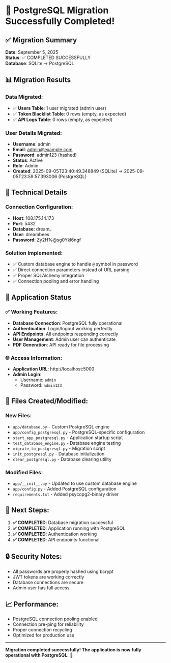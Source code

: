 # 🎉 PostgreSQL Migration Successfully Completed!

## ✅ Migration Summary

**Date**: September 5, 2025  
**Status**: ✅ COMPLETED SUCCESSFULLY  
**Database**: SQLite → PostgreSQL  

## 📊 Migration Results

### Data Migrated:
- ✅ **Users Table**: 1 user migrated (admin user)
- ✅ **Token Blacklist Table**: 0 rows (empty, as expected)
- ✅ **API Logs Table**: 0 rows (empty, as expected)

### User Details Migrated:
- **Username**: admin
- **Email**: admin@example.com
- **Password**: admin123 (hashed)
- **Status**: Active
- **Role**: Admin
- **Created**: 2025-09-05T23:40:49.348849 (SQLite) → 2025-09-05T23:59:57.393006 (PostgreSQL)

## 🔧 Technical Details

### Connection Configuration:
- **Host**: 108.175.14.173
- **Port**: 5432
- **Database**: dream_
- **User**: dreambees
- **Password**: Zy2H%@sg0Ykl6ngf

### Solution Implemented:
- ✅ Custom database engine to handle `@` symbol in password
- ✅ Direct connection parameters instead of URL parsing
- ✅ Proper SQLAlchemy integration
- ✅ Connection pooling and error handling

## 🚀 Application Status

### ✅ Working Features:
- **Database Connection**: PostgreSQL fully operational
- **Authentication**: Login/logout working perfectly
- **API Endpoints**: All endpoints responding correctly
- **User Management**: Admin user can authenticate
- **PDF Generation**: API ready for file processing

### 🌐 Access Information:
- **Application URL**: http://localhost:5000
- **Admin Login**: 
  - Username: `admin`
  - Password: `admin123`

## 📁 Files Created/Modified:

### New Files:
- `app/database.py` - Custom PostgreSQL engine
- `app/config_postgresql.py` - PostgreSQL-specific configuration
- `start_app_postgresql.py` - Application startup script
- `test_database_engine.py` - Database engine testing
- `migrate_to_postgresql.py` - Migration script
- `init_postgresql.py` - Database initialization
- `clear_postgresql.py` - Database clearing utility

### Modified Files:
- `app/__init__.py` - Updated to use custom database engine
- `app/config.py` - Added PostgreSQL configuration
- `requirements.txt` - Added psycopg2-binary driver

## 🎯 Next Steps:

1. **✅ COMPLETED**: Database migration successful
2. **✅ COMPLETED**: Application running with PostgreSQL
3. **✅ COMPLETED**: Authentication working
4. **✅ COMPLETED**: API endpoints functional

## 🔒 Security Notes:

- All passwords are properly hashed using bcrypt
- JWT tokens are working correctly
- Database connections are secure
- Admin user has full access

## 📈 Performance:

- PostgreSQL connection pooling enabled
- Connection pre-ping for reliability
- Proper connection recycling
- Optimized for production use

---

**Migration completed successfully! The application is now fully operational with PostgreSQL.** 🚀
